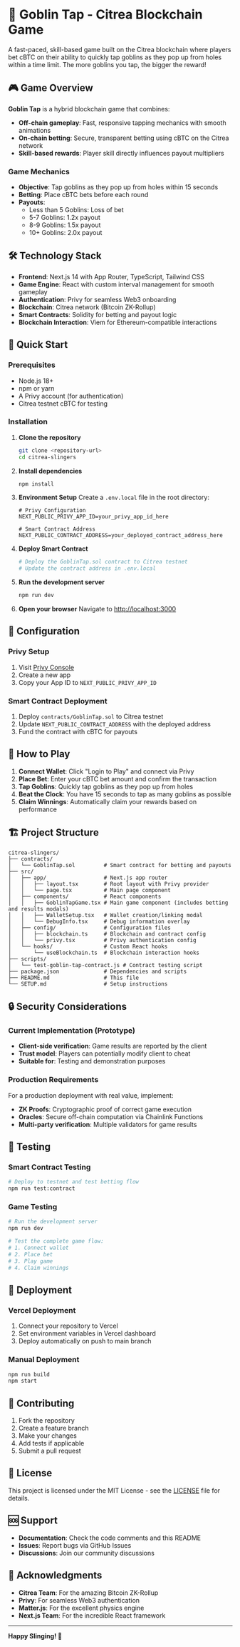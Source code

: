 # 🎯 Goblin Tap - Citrea Blockchain Game

A fast-paced, skill-based game built on the Citrea blockchain where players bet cBTC on their ability to quickly tap goblins as they pop up from holes within a time limit. The more goblins you tap, the bigger the reward!

## 🎮 Game Overview

**Goblin Tap** is a hybrid blockchain game that combines:
- **Off-chain gameplay**: Fast, responsive tapping mechanics with smooth animations
- **On-chain betting**: Secure, transparent betting using cBTC on the Citrea network
- **Skill-based rewards**: Player skill directly influences payout multipliers

### Game Mechanics
- **Objective**: Tap goblins as they pop up from holes within 15 seconds
- **Betting**: Place cBTC bets before each round
- **Payouts**: 
  - Less than 5 Goblins: Loss of bet
  - 5-7 Goblins: 1.2x payout
  - 8-9 Goblins: 1.5x payout
  - 10+ Goblins: 2.0x payout

## 🛠️ Technology Stack

- **Frontend**: Next.js 14 with App Router, TypeScript, Tailwind CSS
- **Game Engine**: React with custom interval management for smooth gameplay
- **Authentication**: Privy for seamless Web3 onboarding
- **Blockchain**: Citrea network (Bitcoin ZK-Rollup)
- **Smart Contracts**: Solidity for betting and payout logic
- **Blockchain Interaction**: Viem for Ethereum-compatible interactions

## 🚀 Quick Start

### Prerequisites
- Node.js 18+ 
- npm or yarn
- A Privy account (for authentication)
- Citrea testnet cBTC for testing

### Installation

1. **Clone the repository**
   ```bash
   git clone <repository-url>
   cd citrea-slingers
   ```

2. **Install dependencies**
   ```bash
   npm install
   ```

3. **Environment Setup**
   Create a `.env.local` file in the root directory:
   ```env
   # Privy Configuration
   NEXT_PUBLIC_PRIVY_APP_ID=your_privy_app_id_here
   
   # Smart Contract Address
   NEXT_PUBLIC_CONTRACT_ADDRESS=your_deployed_contract_address_here
   ```

4. **Deploy Smart Contract**
   ```bash
   # Deploy the GoblinTap.sol contract to Citrea testnet
   # Update the contract address in .env.local
   ```

5. **Run the development server**
   ```bash
   npm run dev
   ```

6. **Open your browser**
   Navigate to [http://localhost:3000](http://localhost:3000)

## 🔧 Configuration

### Privy Setup
1. Visit [Privy Console](https://console.privy.io/)
2. Create a new app
3. Copy your App ID to `NEXT_PUBLIC_PRIVY_APP_ID`

### Smart Contract Deployment
1. Deploy `contracts/GoblinTap.sol` to Citrea testnet
2. Update `NEXT_PUBLIC_CONTRACT_ADDRESS` with the deployed address
3. Fund the contract with cBTC for payouts

## 🎯 How to Play

1. **Connect Wallet**: Click "Login to Play" and connect via Privy
2. **Place Bet**: Enter your cBTC bet amount and confirm the transaction
3. **Tap Goblins**: Quickly tap goblins as they pop up from holes
4. **Beat the Clock**: You have 15 seconds to tap as many goblins as possible
5. **Claim Winnings**: Automatically claim your rewards based on performance

## 🏗️ Project Structure

```
citrea-slingers/
├── contracts/
│   └── GoblinTap.sol         # Smart contract for betting and payouts
├── src/
│   ├── app/                  # Next.js app router
│   │   ├── layout.tsx        # Root layout with Privy provider
│   │   └── page.tsx          # Main page component
│   ├── components/           # React components
│   │   ├── GoblinTapGame.tsx # Main game component (includes betting and results modals)
│   │   ├── WalletSetup.tsx   # Wallet creation/linking modal
│   │   └── DebugInfo.tsx     # Debug information overlay
│   ├── config/               # Configuration files
│   │   ├── blockchain.ts     # Blockchain and contract config
│   │   └── privy.tsx         # Privy authentication config
│   └── hooks/                # Custom React hooks
│       └── useBlockchain.ts  # Blockchain interaction hooks
├── scripts/
│   └── test-goblin-tap-contract.js # Contract testing script
├── package.json              # Dependencies and scripts
├── README.md                 # This file
└── SETUP.md                  # Setup instructions
```

## 🔒 Security Considerations

### Current Implementation (Prototype)
- **Client-side verification**: Game results are reported by the client
- **Trust model**: Players can potentially modify client to cheat
- **Suitable for**: Testing and demonstration purposes

### Production Requirements
For a production deployment with real value, implement:
- **ZK Proofs**: Cryptographic proof of correct game execution
- **Oracles**: Secure off-chain computation via Chainlink Functions
- **Multi-party verification**: Multiple validators for game results

## 🧪 Testing

### Smart Contract Testing
```bash
# Deploy to testnet and test betting flow
npm run test:contract
```

### Game Testing
```bash
# Run the development server
npm run dev

# Test the complete game flow:
# 1. Connect wallet
# 2. Place bet
# 3. Play game
# 4. Claim winnings
```

## 🚀 Deployment

### Vercel Deployment
1. Connect your repository to Vercel
2. Set environment variables in Vercel dashboard
3. Deploy automatically on push to main branch

### Manual Deployment
```bash
npm run build
npm start
```

## 🤝 Contributing

1. Fork the repository
2. Create a feature branch
3. Make your changes
4. Add tests if applicable
5. Submit a pull request

## 📄 License

This project is licensed under the MIT License - see the [LICENSE](LICENSE) file for details.

## 🆘 Support

- **Documentation**: Check the code comments and this README
- **Issues**: Report bugs via GitHub Issues
- **Discussions**: Join our community discussions

## 🎉 Acknowledgments

- **Citrea Team**: For the amazing Bitcoin ZK-Rollup
- **Privy**: For seamless Web3 authentication
- **Matter.js**: For the excellent physics engine
- **Next.js Team**: For the incredible React framework

---

**Happy Slinging! 🎯**
